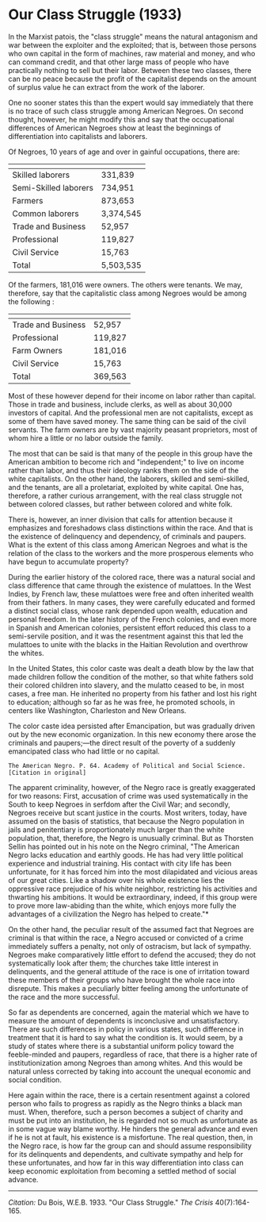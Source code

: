 <!--
title:   Our Class Struggle
author:  Du Bois, W.E.B.
journal: The Crisis
year:    1933
volume:  40
issue:   7
pages:   164-165
-->
# Our Class Struggle (1933)

In the Marxist patois, the "class struggle" means the natural antagonism and war between the exploiter and the exploited; that is, between those persons who own capital in the form of machines, raw material and money, and who can command credit, and that other large mass of people who have practically nothing to sell but their labor. Between these two classes, there can be no peace because the profit of the capitalist depends on the amount of surplus value he can extract from the work of the laborer.

One no sooner states this than the expert would say immediately that there is no trace of such class struggle among American Negroes. On second thought, however, he might modify this and say that the occupational differences of American Negroes show at least the beginnings of differentiation into capitalists and laborers.

Of Negroes, 10 years of age and over in gainful occupations, there are:


| <!-- -->    | <!-- -->    |
|-------------|-------------|
| Skilled laborers | 331,839 |
| Semi-Skilled laborers | 734,951 |
| Farmers | 873,653 |
| Common laborers | 3,374,545 |
| Trade and Business | 52,957 |
| Professional | 119,827 |
| Civil Service | 15,763 |
| Total | 5,503,535 |


Of the farmers, 181,016 were owners. The others were tenants. We may, therefore, say that the capitalistic class among Negroes would be among the following :


| <!-- -->    | <!-- -->    |
|-------------|-------------|
| Trade and Business | 52,957 |
| Professional | 119,827 |
| Farm Owners | 181,016 |
| Civil Service | 15,763 |
| Total | 369,563 |

Most of these however depend for their income on labor rather than capital. Those in trade and business, include clerks, as well as about 30,000 investors of capital. And the professional men are not capitalists, except as some of them have saved money. The same thing can be said of the civil servants. The farm owners are by vast majority peasant proprietors, most of whom hire a little or no labor outside the family.

The most that can be said is that many of the people in this group have the American ambition to become rich and "independent;" to live on income rather than labor, and thus their ideology ranks them on the side of the white capitalists. On the other hand, the laborers, skilled and semi-skilled, and the tenants, are all a proletariat, exploited by white capital. One has, therefore, a rather curious arrangement, with the real class struggle not between colored classes, but rather between colored and white folk.

There is, however, an inner division that calls for attention because it emphasizes and foreshadows class distinctions within the race. And that is the existence of delinquency and dependency, of criminals and paupers. What is the extent of this class among American Negroes and what is the relation of the class to the workers and the more prosperous elements who have begun to accumulate property?

During the earlier history of the colored race, there was a natural social and class difference that came through the existence of mulattoes. In the West Indies, by French law, these mulattoes were free and often inherited wealth from their fathers. In many cases, they were carefully educated and formed a distinct social class, whose rank depended upon wealth, education and personal freedom. In the later history of the French colonies, and even more in Spanish and American colonies, persistent effort reduced this class to a semi-servile position, and it was the resentment against this that led the mulattoes to unite with the blacks in the Haitian Revolution and overthrow the whites.

In the United States, this color caste was dealt a death blow by the law that made children follow the condition of the mother, so that white fathers sold their colored children into slavery, and the mulatto ceased to be, in most cases, a free man. He inherited no property from his father and lost his right to education; although so far as he was free, he promoted schools, in centers like Washington, Charleston and New Orleans.

The color caste idea persisted after Emancipation, but was gradually driven out by the new economic organization. In this new economy there arose the criminals and paupers;—the direct result of the poverty of a suddenly emancipated class who had little or no capital.

```{margin}
The American Negro. P. 64. Academy of Political and Social Science. [Citation in original]
```

 The apparent criminality, however, of the Negro race is greatly exaggerated for two reasons: First, accusation of crime was used systematically in the South to keep Negroes in serfdom after the Civil War; and secondly, Negroes receive but scant justice in the courts. Most writers, today, have assumed on the basis of statistics, that because the Negro population in jails and penitentiary is proportionately much larger than the white population, that, therefore, the Negro is unusually criminal. But as Thorsten Sellin has pointed out in his note on the Negro criminal, "The American Negro lacks education and earthly goods. He has had very little political experience and industrial training. His contact with city life has been unfortunate, for it has forced him into the most dilapidated and vicious areas of our great cities. Like a shadow over his whole existence lies the oppressive race prejudice of his white neighbor, restricting his activities and thwarting his ambitions. It would be extraordinary, indeed, if this group were to prove more law-abiding than the white, which enjoys more fully the advantages of a civilization the Negro has helped to create."*


On the other hand, the peculiar result of the assumed fact that Negroes are criminal is that within the race, a Negro accused or convicted of a crime immediately suffers a penalty, not only of ostracism, but lack of sympathy. Negroes make comparatively little effort to defend the accused; they do not systematically look after them; the churches take little interest in delinquents, and the general attitude of the race is one of irritation toward these members of their groups who have brought the whole race into disrepute. This makes a peculiarly bitter feeling among the unfortunate of the race and the more successful.

So far as dependents are concerned, again the material which we have to measure the amount of dependents is inconclusive and unsatisfactory. There are such differences in policy in various states, such difference in treatment that it is hard to say what the condition is. It would seem, by a study of states where there is a substantial uniform  policy toward the feeble-minded and paupers, regardless of race, that there is a higher rate of institutionization among Negroes than among whites. And this would be natural unless corrected by taking into account the unequal economic and social condition.

Here again within the race, there is a certain resentment against a colored person who fails to progress as rapidly as the Negro thinks a black man must. When, therefore, such a person becomes a subject of charity and must be put into an institution, he is regarded not so much as unfortunate as in some vague way blame worthy. He hinders the general advance and even if he is not at fault, his existence is a misfortune. The real question, then, in the Negro race, is how far the group can and should assume responsibility for its delinquents and dependents, and cultivate sympathy and help for these unfortunates, and how far in this way differentiation into class can keep economic exploitation from becoming a settled method of social advance.



_________________
*Citation:* Du Bois, W.E.B. 1933. "Our Class Struggle." *The Crisis* 40(7):164-165.
